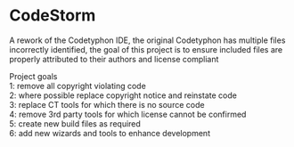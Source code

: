 # CodeStorm
A rework of the Codetyphon IDE, the original Codetyphon has multiple files incorrectly identified, the goal of this project is to ensure included files are properly attributed to their authors and license compliant

Project goals<br>
1: remove all copyright violating code<br>
2: where possible replace copyright notice and reinstate code<br>
3: replace CT tools for which there is no source code<br>
4: remove 3rd party tools for which license cannot be confirmed<br>
5: create new build files as required<br>
6: add new wizards and tools to enhance development<br>
